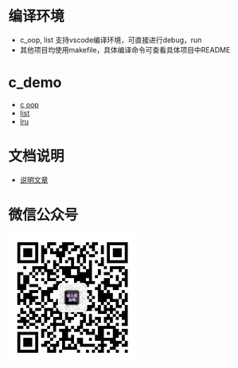 # 编译环境
* c_oop, list 支持vscode编译环境，可直接进行debug，run
* 其他项目均使用makefile，具体编译命令可查看具体项目中README

# c_demo

* [c oop](00-c_oop/README.md)
* [list]()
* [lru](02-lru/README.md)

# 文档说明

* [说明文章](https://mp.weixin.qq.com/mp/appmsgalbum?__biz=Mzg3NTQ0MTk2NQ==&action=getalbum&album_id=1952835774421221381&scene=173&from_msgid=2247484485&from_itemidx=1&count=3&nolastread=1#wechat_redirect)
  
# 微信公众号
![微信公众号](嵌入式基地.jpg)
